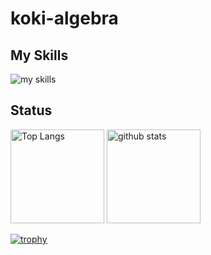 # koki-algebra

## My Skills
<img alt="my skills" src="https://skillicons.dev/icons?theme=dark&perline=8&i=go,aws,docker,kubernetes,mysql,postgres,graphql,git,github,vscode,html,css,ts,python,pytorch" />

## Status
<p align="left"> 
  <img alt="Top Langs" height="150px" src="https://github-readme-stats.vercel.app/api/top-langs/?username=koki-algebra&layout=compact&show_icons=true&theme=onedark" />
  <img alt="github stats" height="150px" src="https://github-readme-stats.vercel.app/api?username=koki-algebra&theme=onedark&show_icons=ture" />
</p>

[![trophy](https://github-profile-trophy.vercel.app/?username=koki-algebra&theme=onedark&column=8)](https://github.com/ryo-ma/github-profile-trophy)
